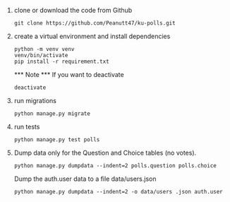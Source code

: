 1. clone or download the code from Github
    ```
    git clone https://github.com/Peanutt47/ku-polls.git
    ```
2. create a virtual environment and install dependencies
    ```
    python -m venv venv
    venv/bin/activate
    pip install -r requirement.txt
    ```
    *** Note ***
    If you want to deactivate
    ```
    deactivate
    ```
3. run migrations
    ```
    python manage.py migrate
    ```
4. run tests
    ```
    python manage.py test polls
    ```
5. Dump data only for the Question and Choice tables (no votes).
   ```
   python manage.py dumpdata --indent=2 polls.question polls.choice
   ```
   Dump the auth.user data to a file data/users.json
   ```
   python manage.py dumpdata --indent=2 -o data/users .json auth.user
   ```
